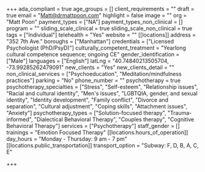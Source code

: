 +++
ada_compliant = true
age_groups = []
client_requirements = ""
draft = true
email = "Matt@drmattpoon.com"
highlight = false
image = ""
org = "Matt Poon"
payment_types = ["NA"]
payment_types_non_clinical = []
program = ""
sliding_scale_clinical = true
sliding_scale_non_clinical = true
tags = ["Individual"]
telehealth = "Yes"
website = ""
[[locations]]
address = "352 7th Ave."
boroughs = ["Manhattan"]
credentials = ["Licensed Psychologist (PhD/PsyD)"]
culturally_competent_treatment = "Yearlong cultural competence sequence; ongoing CE"
gender_identification = ["Male"]
languages = ["English"]
latLng = "40.74840213505704, -73.99285262479091"
new_clients = "Yes"
new_clients_detail = ""
non_clinical_services = ["Psychoeducation", "Meditation/mindfulness practices"]
parking = "No"
phone_number = ""
psychotherapy = true
psychotherapy_specialties = ["Stress", "Self-esteem", "Relationship issues", "Racial and cultural identity", "Men's issues", "LGBTQIA, gender, and sexual identity", "Identity development", "Family conflict", "Divorce and separation", "Cultural adjustment", "Coping skills", "Attachment issues", "Anxiety"]
psychotherapy_types = ["Solution-focused therapy", "Trauma-informed", "Dialectical Behavioral Therapy", "Couples therapy", "Cognitive Behavioral Therapy"]
services = ["Psychotherapy"]
staff_gender = []
trainings = "Emotion Focused Therapy"
[[locations.hours_of_operation]]
day_hours = "Monday - Thursday: 9 am - 7 pm"
[[locations.public_transportation]]
transport_option = "Subway: F, D, B, A, C, E"

+++
